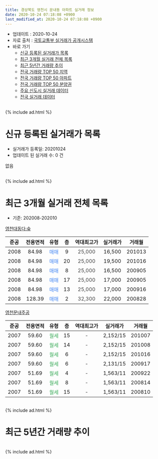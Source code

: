 ```yaml
---
title: 경상북도 영천시 문내동 아파트 실거래 정보
date: 2020-10-24 07:18:08 +0900
last_modified_at: 2020-10-24 07:18:08 +0900
---
```


* 업데이트 : 2020-10-24
* 자료 출처 : [국토교통부 실거래가 공개시스템](http://rt.molit.go.kr)
* 바로 가기
    * [신규 등록된 실거래가 목록](#신규-등록된-실거래가-목록)
    * [최근 3개월 실거래 전체 목록](#최근-3개월-실거래-전체-목록)
    * [최근 5년간 거래량 추이](#최근-5년간-거래량-추이)
    * [전국 거래량 TOP 50 지역](https://inasie.github.io/apt-trade-info/최근-3개월-전국에서-가장-거래가-많이-발생한-지역)
    * [전국 거래량 TOP 50 아파트](https://inasie.github.io/apt-trade-info/최근-3개월-전국에서-가장-거래가-많이-발생한-아파트)
    * [전국 거래량 TOP 50 분양권](https://inasie.github.io/apt-trade-info/최근-3개월-전국에서-가장-거래가-많이-발생한-분양권)
    * [주요 신도시 실거래 데이터](https://inasie.github.io/apt-trade-info/주요-신도시)
    * [전국 실거래 데이터](https://inasie.github.io/apt-trade-info/전국)
<br>
{% include ad.html %}
<br>

# 신규 등록된 실거래가 목록
* 실거래가 등록일: 20201024
* 업데이트 된 실거래 수: 0 건

없음

<br>
{% include ad.html %}
<br>

# 최근 3개월 실거래 전체 목록
* 기준: 202008-202010


[영천대동다:숲](https://search.naver.com/search.naver?query=%EA%B2%BD%EC%83%81%EB%B6%81%EB%8F%84+%EC%98%81%EC%B2%9C%EC%8B%9C+%EB%AC%B8%EB%82%B4%EB%8F%99+%EC%98%81%EC%B2%9C%EB%8C%80%EB%8F%99%EB%8B%A4%3A%EC%88%B2)

|준공|전용면적|유형|층|역대최고가|실거래가|거래월|
|:---:|:---:|:---:|:---:|:---:|:---:|:---:|
|2008|84.98|<span style="color:#4285f3">매매</span>|9|<span style="color:#444444">25,000</span>|16,500|201013|
|2008|84.98|<span style="color:#4285f3">매매</span>|20|<span style="color:#444444">25,000</span>|19,500|201016|
|2008|84.98|<span style="color:#4285f3">매매</span>|8|<span style="color:#444444">25,000</span>|16,500|200905|
|2008|84.98|<span style="color:#4285f3">매매</span>|17|<span style="color:#444444">25,000</span>|17,000|200905|
|2008|84.98|<span style="color:#4285f3">매매</span>|13|<span style="color:#444444">25,000</span>|17,000|200916|
|2008|128.39|<span style="color:#4285f3">매매</span>|2|<span style="color:#444444">32,300</span>|22,000|200828|

[영천문내주공](https://search.naver.com/search.naver?query=%EA%B2%BD%EC%83%81%EB%B6%81%EB%8F%84+%EC%98%81%EC%B2%9C%EC%8B%9C+%EB%AC%B8%EB%82%B4%EB%8F%99+%EC%98%81%EC%B2%9C%EB%AC%B8%EB%82%B4%EC%A3%BC%EA%B3%B5)

|준공|전용면적|유형|층|역대최고가|실거래가|거래월|
|:---:|:---:|:---:|:---:|:---:|:---:|:---:|
|2007|59.60|<span style="color:#34a853">월세</span>|15|<span style="color:#444444">-</span>|2,152/15|201007|
|2007|59.60|<span style="color:#34a853">월세</span>|14|<span style="color:#444444">-</span>|2,152/15|201008|
|2007|59.60|<span style="color:#34a853">월세</span>|6|<span style="color:#444444">-</span>|2,152/15|201016|
|2007|59.60|<span style="color:#34a853">월세</span>|6|<span style="color:#444444">-</span>|2,131/15|200917|
|2007|51.69|<span style="color:#34a853">월세</span>|4|<span style="color:#444444">-</span>|1,563/11|200922|
|2007|51.69|<span style="color:#34a853">월세</span>|8|<span style="color:#444444">-</span>|1,563/11|200814|
|2007|51.69|<span style="color:#34a853">월세</span>|15|<span style="color:#444444">-</span>|1,563/11|200810|


<br>
{% include ad.html %}
<br>

# 최근 5년간 거래량 추이


<div style="width:100%;">
    <canvas id="deal_progress" height="200"></canvas>
</div>

<script>
new Chart(document.getElementById("deal_progress"), {
    type: 'line',
    data: {
        labels: ['201510','201511','201512','201601','201602','201603','201604','201605','201606','201607','201608','201609','201610','201611','201612','201701','201702','201703','201704','201705','201706','201707','201708','201709','201710','201711','201712','201801','201802','201803','201804','201805','201806','201807','201808','201809','201810','201811','201812','201901','201902','201903','201904','201905','201906','201907','201908','201909','201910','201911','201912','202001','202002','202003','202004','202005','202006','202007','202008','202009','202010'],
        datasets: [{
            label: '매매',
            pointRadius: 1,
            data: [2, 0, 0, 0, 0, 2, 1, 2, 0, 0, 1, 0, 3, 1, 1, 1, 2, 0, 1, 3, 0, 1, 0, 0, 0, 1, 2, 2, 0, 3, 0, 2, 2, 0, 2, 1, 0, 0, 0, 0, 0, 0, 1, 0, 1, 1, 2, 3, 2, 1, 4, 2, 2, 1, 0, 0, 3, 0, 1, 3, 2],
            borderColor: "rgba(255, 201, 14, 1)",
            backgroundColor: "rgba(255, 201, 14, 0.5)",
            fill: false,
            lineTension: 0
        },{
            label: '전월세',
            pointRadius: 1,
            data: [2, 28, 1, 5, 4, 0, 0, 0, 0, 2, 2, 0, 0, 1, 0, 1, 1, 2, 3, 0, 2, 1, 3, 3, 3, 24, 3, 12, 4, 4, 2, 1, 2, 1, 2, 1, 1, 2, 3, 2, 0, 0, 4, 3, 3, 2, 1, 1, 3, 29, 2, 7, 8, 3, 3, 8, 3, 0, 2, 2, 3],
            borderColor: "rgba(0, 141, 185, 1)",
            backgroundColor: "rgba(0, 141, 185, 0.5)",
            fill: false,
            lineTension: 0
        }
        ]
    },
    options: {
        responsive: true,
        title: {
            display: false
        },
        tooltips: {
            mode: 'index',
            intersect: false
        },
        hover: {
            mode: 'nearest',
            intersect: true
        },
        scales: {
            xAxes: [{
                display: true,
                scaleLabel: {
                    display: true,
                    labelString: '년/월'
                }
            }],
            yAxes: [{
                display: true,
                ticks: {
                    suggestedMin: 0,
                },
                scaleLabel: {
                    display: true,
                    labelString: '실거래 수'
                }
            }]
        }
    }
});

</script>


<br>
{% include ad.html %}
<br>


